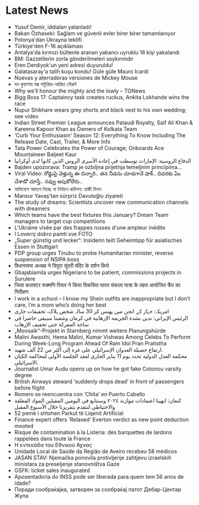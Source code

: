 # Latest News
-  Yusuf Demir, iddiaları yalanladı!
-  Bakan Özhaseki: Sağlam ve güvenli evler birer birer tamamlanıyor
-  Polonya'dan Ukrayna teklifi
-  Türkiye'den F-16 açıklaması
-  Antalya'da kırmızı bültenle aranan yabancı uyruklu 18 kişi yakalandı
-  BM: Gazzelilerin zorla gönderilmeleri soykırımdır
-  Eren Derdiyok'un yeni adresi duyuruldu!
-  Galatasaray'a talih kuşu kondu! Güle güle Mauro Icardi
-  Nuevas y aterradoras versiones de Mickey Mouse
-  ঘন কুয়াশায় বন্ধ পাটুরিয়া-আরিচা নৌরুট
-  Why we’ll honour the mighty and the lowly – TGNews
-  Bigg Boss 17: Captaincy task creates ruckus, Ankita Lokhande wins the race
-  Nupur Shikhare wears grey shorts and black vest to his own wedding; see video
-  Indian Street Premier League announces Pataudi Royalty, Saif Ali Khan & Kareena Kapoor Khan as Owners of Kolkata Team
-  ‘Curb Your Enthusiasm’ Season 12: Everything To Know Including The Release Date, Cast, Trailer, & More Info
-  Tata Power Celebrates the Power of Courage; Onboards Ace Mountaineer Baljeet Kaur
-  الدفاع الروسية: الإمارات توسطت في إعادة الأسرى الروس الذين كانوا لدى أوكرانيا
-  Bajden upozorava: Tramp je ozbiljna prijetnja temeljnim principima...
-  Viral Video: రోడ్డుపై వెళ్తున్న ఈ చిన్నారి.. తన నీడను చూడగానే షాక్.. చివరకు ఏం చేశాడో చూస్తే.. నవ్వు ఆపుకోలేరు..
-  অভিযোগ আমলে নিচ্ছে না নির্বাচন কমিশন: হাজী মিলন
-  Mansur Yavaş'tan sürpriz Davutoğlu ziyareti
-  The study of dreams: Scientists uncover new communication channels with dreamers
-  Which teams have the best fixtures this January? Dream Team managers to target cup competitions
-  L'Ukraine visée par des frappes russes d'une ampleur inédite
-  I Lovernj dobro pamti sve FOTO
-  „Super günstig und lecker“: Insiderin teilt Geheimtipp für asiatisches Essen in Stuttgart
-  PDP group urges Tinubu to probe Humanitarian minister, reverse suspension of NSIPA boss
-  विधानसभा अध्‍यक्ष ने त्रिपुरा सुंदरी मंदिर के दर्शन किये
-  Gbajabiamila urges Nigerians to be patient, commissions projects in Surulere
-  जिला कलक्टर रूक्मणि रियार ने किया विकसित भारत संकल्प यात्रा के तहत आयोजित कैंप का निरीक्षण
-  I work in a school – I know my Shein outfits are inappropriate but I don’t care, I’m a mom who’s doing her best
-  امریکہ: جہاز کے انجن میں پھنس کر 30 سالہ شخص ہلاک، تحقیقات جاری
-  الرئيس الإيراني: ندين بشدة الجريمة الإرهابية في كرمان وشعبنا سيبقى حاضرا في ساحة المعركة حتى تجفيف الإرهاب
-  „Moosaik“-Projekt in Starnberg nimmt weitere Planungshürde
-  Malini Awasthi, Hema Malini, Kumar Vishwas Among Celebs To Perform During Week-Long Program Ahead Of Ram Idol Pran Pratistha
-  ارتفاع حصيلة العدوان الإسرائيلي على غزة إلى أكثر من 22 ألف شهيد.
-  محكمة العدل الدولية تحدد يوم 11 يناير الجاري لعقد الجلسة الأولى لمحاكمة الكيان الاسرائيلي.
-  Journalist Umar Audu opens up on how he got fake Cotonou varsity degree
-  British Airways steward ‘suddenly drops dead’ in front of passengers before flight
-  Romero se reencuentra con ‘Chita’ en Puerto Cabello
-  كنعان: انهينا اعتمادات موازنة ٢٠٢٤ وسنتابع في اليومين المقبلين المواد المعلقة والاحتياطي لنتقدم بتقريرنا خلال الأسبوع المقبل
-  52 pemë i shtohen Parkut të Liqenit Artificial
-  Finance expert offers 'Relaxed' Everton verdict as new point deduction mooted
-  Risque de contamination à la Listeria: des barquettes de lardons rappelées dans toute la France
-  Η εντεκάδα του Εθνικού Άχνας
-  Unidade Local de Saúde da Região de Aveiro recebeu 58 médicos
-  JASAN STAV: Njemačka ponovila protivljenje zahtjevu izraelskih ministara za preseljenje stanovništva Gaze
-  GSFK: ticket sales inaugurated
-  Aposentadoria do INSS pode ser liberada para quem tem 56 anos de idade?
-  Поради сообраќајка, затворен за сообраќај патот Дебар-Центар Жупа
